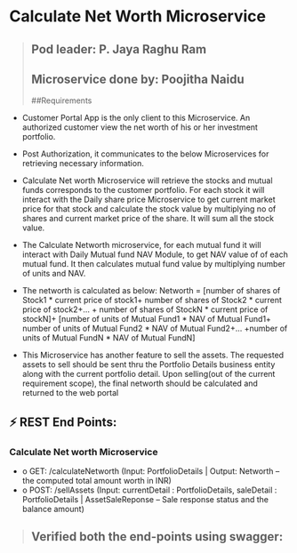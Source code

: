 #  **Calculate Net Worth Microservice**

>## **Pod leader: P. Jaya Raghu Ram**
>## **Microservice done by: Poojitha Naidu**
>##Requirements

- Customer Portal App is the only client to this Microservice. An authorized customer view the net worth of his or her investment portfolio.

- Post Authorization, it communicates to the below Microservices for retrieving necessary information.

- Calculate Net worth Microservice will retrieve the stocks and mutual funds corresponds to the customer portfolio. For each stock it will interact with the Daily share price Microservice to get current market price for that stock and calculate the stock value by multiplying no of shares and current market price of the share. It will sum all the stock value.

- The Calculate Networth microservice, for each mutual fund it will interact with Daily Mutual fund NAV Module, to get NAV value of of each mutual fund. It then calculates mutual fund value by multiplying number of units and NAV.

- The networth is calculated as below: Networth = [number of shares of Stock1 * current price of stock1+ number of shares of Stock2 * current price of stock2+… + number of shares of StockN * current price of stockN]+ [number of units of Mutual Fund1 * NAV of Mutual Fund1+ number of units of Mutual Fund2 * NAV of Mutual Fund2+… +number of units of Mutual FundN * NAV of Mutual FundN]

- This Microservice has another feature to sell the assets. The requested assets to sell should be sent thru the Portfolio Details business entity along with the current portfolio detail. Upon selling(out of the current requirement scope), the final networth should be calculated and returned to the web portal 

 ## ⚡ REST End Points: 
 ### Calculate Net worth Microservice 
 
 - o GET: /calculateNetworth (Input: PortfolioDetails | Output: Networth – the computed total amount worth in INR) 
 - o POST: /sellAssets (Input: currentDetail : PortfolioDetails, saleDetail : PortfolioDetails | AssetSaleReponse – Sale response status and the balance amount)

>## Verified both the end-points using swagger:

